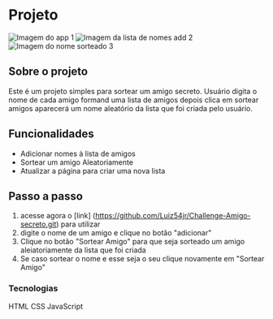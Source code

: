 # Projeto 

![Imagem do app 1](https://github.com/user-attachments/assets/310c8559-e825-413d-9b4e-4f875d8b059b)
![Imagem da lista de nomes add 2](https://github.com/user-attachments/assets/c2de56c3-67f6-428b-bb7c-616cb69682a5)
![Imagem do nome sorteado 3](https://github.com/user-attachments/assets/3fcc3c7a-2b97-4e6e-86d5-e9535ab2eeae)

## Sobre o projeto

Este é um projeto simples para sortear um amigo secreto. Usuário digita o nome de cada amigo formand uma lista de amigos depois clica em sortear amigos aparecerá um nome aleatório da lista que foi criada pelo usuário.

## Funcionalidades 

- Adicionar nomes à lista de amigos
- Sortear um amigo Aleatoriamente
- Atualizar a página para criar uma nova lista

## Passo a passo

1. acesse agora o [link] (https://github.com/Luiz54jr/Challenge-Amigo-secreto.git) para utilizar
2. digite o nome de um amigo e clique no botão "adicionar"
3. Clique no botão "Sortear Amigo" para que seja sorteado um amigo aleiatoriamente da lista que foi criada
4. Se caso sortear o nome e esse seja o seu clique novamente em "Sortear Amigo"

### Tecnologias 

HTML
CSS
JavaScript

